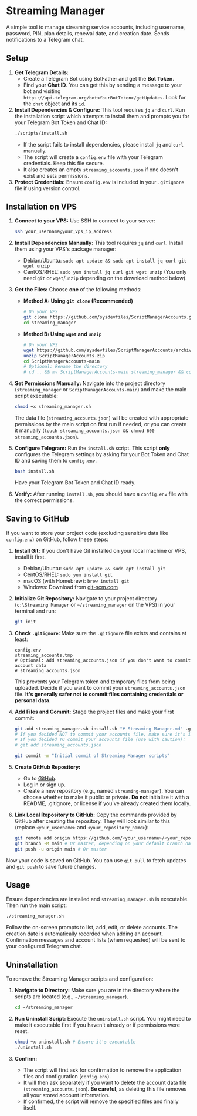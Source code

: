 # Streaming Manager

A simple tool to manage streaming service accounts, including username, password, PIN, plan details, renewal date, and creation date. Sends notifications to a Telegram chat.

## Setup

1.  **Get Telegram Details:**
    *   Create a Telegram Bot using BotFather and get the **Bot Token**.
    *   Find your **Chat ID**. You can get this by sending a message to your bot and visiting `https://api.telegram.org/bot<YourBotToken>/getUpdates`. Look for the `chat` object and its `id`.
2.  **Install Dependencies & Configure:** This tool requires `jq` and `curl`. Run the installation script which attempts to install them and prompts you for your Telegram Bot Token and Chat ID:
    ```bash
    ./scripts/install.sh
    ```
    *   If the script fails to install dependencies, please install `jq` and `curl` manually.
    *   The script will create a `config.env` file with your Telegram credentials. Keep this file secure.
    *   It also creates an empty `streaming_accounts.json` if one doesn't exist and sets permissions.
3.  **Protect Credentials:** Ensure `config.env` is included in your `.gitignore` file if using version control.

## Installation on VPS

1.  **Connect to your VPS:**
    Use SSH to connect to your server:
    ```bash
    ssh your_username@your_vps_ip_address
    ```

2.  **Install Dependencies Manually:**
    This tool requires `jq` and `curl`. Install them using your VPS's package manager:
    *   Debian/Ubuntu: `sudo apt update && sudo apt install jq curl git wget unzip`
    *   CentOS/RHEL: `sudo yum install jq curl git wget unzip`
    (You only need `git` or `wget`/`unzip` depending on the download method below).

3.  **Get the Files:** Choose **one** of the following methods:

    *   **Method A: Using `git clone` (Recommended)**
        ```bash
        # On your VPS
        git clone https://github.com/sysdevfiles/ScriptManagerAccounts.git streaming_manager
        cd streaming_manager
        ```

    *   **Method B: Using `wget` and `unzip`**
        ```bash
        # On your VPS
        wget https://github.com/sysdevfiles/ScriptManagerAccounts/archive/refs/heads/main.zip -O ScriptManagerAccounts.zip
        unzip ScriptManagerAccounts.zip
        cd ScriptManagerAccounts-main
        # Optional: Rename the directory
        # cd .. && mv ScriptManagerAccounts-main streaming_manager && cd streaming_manager
        ```

4.  **Set Permissions Manually:**
    Navigate into the project directory (`streaming_manager` or `ScriptManagerAccounts-main`) and make the main script executable:
    ```bash
    chmod +x streaming_manager.sh
    ```
    The data file (`streaming_accounts.json`) will be created with appropriate permissions by the main script on first run if needed, or you can create it manually (`touch streaming_accounts.json && chmod 600 streaming_accounts.json`).

5.  **Configure Telegram:**
    Run the `install.sh` script. This script **only** configures the Telegram settings by asking for your Bot Token and Chat ID and saving them to `config.env`.
    ```bash
    bash install.sh
    ```
    Have your Telegram Bot Token and Chat ID ready.

6.  **Verify:**
    After running `install.sh`, you should have a `config.env` file with the correct permissions.

## Saving to GitHub

If you want to store your project code (excluding sensitive data like `config.env`) on GitHub, follow these steps:

1.  **Install Git:** If you don't have Git installed on your local machine or VPS, install it first.
    *   Debian/Ubuntu: `sudo apt update && sudo apt install git`
    *   CentOS/RHEL: `sudo yum install git`
    *   macOS (with Homebrew): `brew install git`
    *   Windows: Download from [git-scm.com](https://git-scm.com/)

2.  **Initialize Git Repository:** Navigate to your project directory (`c:\Streaming Manager` or `~/streaming_manager` on the VPS) in your terminal and run:
    ```bash
    git init
    ```

3.  **Check `.gitignore`:** Make sure the `.gitignore` file exists and contains at least:
    ```gitignore
    config.env
    streaming_accounts.tmp
    # Optional: Add streaming_accounts.json if you don't want to commit account data
    # streaming_accounts.json
    ```
    This prevents your Telegram token and temporary files from being uploaded. Decide if you want to commit your `streaming_accounts.json` file. **It's generally safer not to commit files containing credentials or personal data.**

4.  **Add Files and Commit:** Stage the project files and make your first commit:
    ```bash
    git add streaming_manager.sh install.sh "# Streaming Manager.md" .gitignore
    # If you decided NOT to commit your accounts file, make sure it's in .gitignore
    # If you decided TO commit your accounts file (use with caution):
    # git add streaming_accounts.json

    git commit -m "Initial commit of Streaming Manager scripts"
    ```

5.  **Create GitHub Repository:**
    *   Go to [GitHub](https://github.com/).
    *   Log in or sign up.
    *   Create a new repository (e.g., named `streaming-manager`). You can choose whether to make it public or private. **Do not** initialize it with a README, .gitignore, or license if you've already created them locally.

6.  **Link Local Repository to GitHub:** Copy the commands provided by GitHub after creating the repository. They will look similar to this (replace `<your_username>` and `<your_repository_name>`):
    ```bash
    git remote add origin https://github.com/<your_username>/<your_repository_name>.git
    git branch -M main # Or master, depending on your default branch name
    git push -u origin main # Or master
    ```

Now your code is saved on GitHub. You can use `git pull` to fetch updates and `git push` to save future changes.

## Usage

Ensure dependencies are installed and `streaming_manager.sh` is executable. Then run the main script:
```bash
./streaming_manager.sh
```
Follow the on-screen prompts to list, add, edit, or delete accounts. The creation date is automatically recorded when adding an account. Confirmation messages and account lists (when requested) will be sent to your configured Telegram chat.

## Uninstallation

To remove the Streaming Manager scripts and configuration:

1.  **Navigate to Directory:**
    Make sure you are in the directory where the scripts are located (e.g., `~/streaming_manager`).
    ```bash
    cd ~/streaming_manager
    ```

2.  **Run Uninstall Script:**
    Execute the `uninstall.sh` script. You might need to make it executable first if you haven't already or if permissions were reset.
    ```bash
    chmod +x uninstall.sh # Ensure it's executable
    ./uninstall.sh
    ```

3.  **Confirm:**
    *   The script will first ask for confirmation to remove the application files and configuration (`config.env`).
    *   It will then ask separately if you want to delete the account data file (`streaming_accounts.json`). **Be careful**, as deleting this file removes all your stored account information.
    *   If confirmed, the script will remove the specified files and finally itself.
